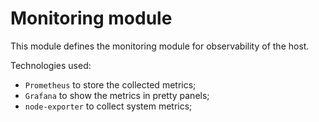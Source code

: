 # Monitoring module

This module defines the monitoring module for observability of the host.

Technologies used:

- `Prometheus` to store the collected metrics;
- `Grafana` to show the metrics in pretty panels;
- `node-exporter` to collect system metrics;
